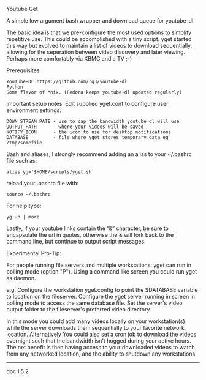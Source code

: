 Youtube Get

A simple low argument bash wrapper and download queue for youtube-dl

The basic idea is that we pre-configure the most used options to simplify repetitive use. This could be accomplished with a tiny script. yget started this way but evolved to maintain a list of videos to download sequentially, allowing for the seperation between video discovery and later viewing. Perhaps more comfortably via XBMC and a TV ;-)

Prerequisites:

    YouTube-DL https://github.com/rg3/youtube-dl
    Python
    Some flavor of *nix. (Fedora keeps youtube-dl updated regularly)

Important setup notes: Edit supplied yget.conf to configure user environment settings:

    DOWN_STREAM_RATE - use to cap the bandwidth youtube dl will use
    OUTPUT_PATH      - where your videos will be saved
    NOTIFY_ICON      - the icon to use for desktop notifications
    DATABASE         - file where yget stores temporary data eg /tmp/somefile

Bash and aliases, I strongly recommend adding an alias to your ~/.bashrc file such as:

    alias yg='$HOME/scripts/yget.sh'

reload your .bashrc file with:

    source ~/.bashrc
     
For help type:

    yg -h | more

Lastly, if your youtube links contain the “&” character, be sure to encapsulate the url in quotes, otherwise the & will fork back to the command line, but continue to output script messages.

Experimental Pro-Tip:

For people running file servers and multiple workstations: yget can run in polling mode (option "P"). Using a command like screen you could run yget as daemon.
 
e.g. Configure the workstation yget.config to point the $DATABASE variable to location on the fileserver. Configure the yget server running in screen in polling mode to access the same database file. Set the server's video output folder to the fileserver's preferred video directory.

In this mode you could add many videos locally on your workstation(s) while the server downloads them sequentially to your favorite network location. Alternatively You could also set a cron job to download the videos overnight such that the bandwidth isn't hogged during your active hours. The net benefit is then having access to your downloaded videos to watch from any networked location, and the ability to shutdown any workstations.

-------
doc.1.5.2

